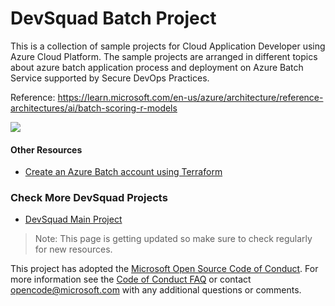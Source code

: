# DevSquad Batch Project

This is a collection of sample projects for Cloud Application Developer using Azure Cloud Platform. The sample projects are arranged in different topics about azure batch application process and deployment on Azure Batch Service supported by Secure DevOps Practices.

Reference: https://learn.microsoft.com/en-us/azure/architecture/reference-architectures/ai/batch-scoring-r-models

![](https://learn.microsoft.com/en-us/azure/architecture/reference-architectures/ai/_images/batch-scoring-r-models.png)

#### Other Resources
- [Create an Azure Batch account using Terraform](https://learn.microsoft.com/en-us/azure/batch/quick-create-terraform?tabs=azure-cli)

### Check More DevSquad Projects
* [DevSquad Main Project](https://github.com/microsoft/devsquad-accelerators)

> Note: This page is getting updated so make sure to check regularly for new resources.

This project has adopted the [Microsoft Open Source Code of Conduct](https://opensource.microsoft.com/codeofconduct/). For more information see the [Code of Conduct FAQ](https://opensource.microsoft.com/codeofconduct/faq/) or contact [opencode@microsoft.com](mailto:opencode@microsoft.com) with any additional questions or comments.
